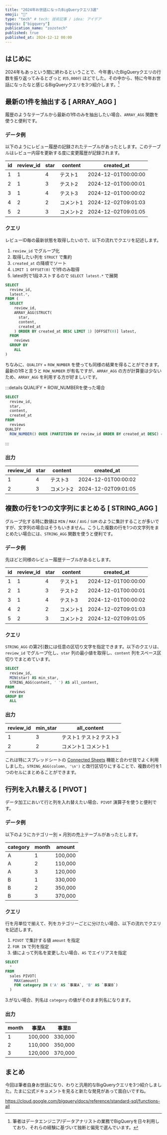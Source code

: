 ```yaml
---
title: "2024年お世話になったBigQueryクエリ3選"
emoji: "🔖"
type: "tech" # tech: 技術記事 / idea: アイデア
topics: ["bigquery"]
publication_name: "zozotech"
published: true
published_at: 2024-12-12 00:00
---
```


## はじめに

2024年もあっという間に終わるということで、今年書いたBigQueryクエリの行数を振り返ってみるとざっと `約5,000行` ほどでした。その中から、特に今年お世話になったなと感じるBigQueryクエリを3つ紹介します。[^profile]

[^profile]: 筆者はデータエンジニア/データアナリストの業務でBigQueryを日々利用しており、それらの経験に基づいて独断と偏見で選んでいます。

## 最新の1件を抽出する [ ARRAY_AGG ]

履歴のようなテーブルから最新の1件のみを抽出したい場合、`ARRAY_AGG` 関数を使うと便利です。

### データ例

以下のようにレビュー履歴の記録されたテーブルがあったとします。このテーブルはレビュー内容を更新する度に変更履歴が記録されます。

| id  | review_id | star | content   | created_at          |
| --- | --------- | ---- | --------- | ------------------- |
| 1   | 1         | 4    | テスト1   | 2024-12-01T00:00:00 |
| 2   | 1         | 3    | テスト2   | 2024-12-01T00:00:01 |
| 3   | 1         | 4    | テスト3   | 2024-12-01T00:00:02 |
| 4   | 2         | 2    | コメント1 | 2024-12-02T09:01:03 |
| 5   | 2         | 3    | コメント2 | 2024-12-02T09:01:05 |

### クエリ

レビューID毎の最新状態を取得したいので、以下の流れでクエリを記述します。

1. `review_id` でグループ化
2. 取得したい列を `STRUCT` で集約
3. `created_at` の降順でソート
4. `LIMIT 1 OFFSET(0)` で1件のみ取得
5. latest列で1段ネストするので `SELECT latest.*` で展開

```sql
SELECT
  review_id,
  latest.*,
FROM (
  SELECT
    review_id,
    ARRAY_AGG(STRUCT(
      star,
      content,
      created_at
    ) ORDER BY created_at DESC LIMIT 1) [OFFSET(0)] latest,
  FROM
    reviews
  GROUP BY
    ALL
)
```

ちなみに、`QUALIFY` + `ROW_NUMBER` を使っても同様の結果を得ることができます。最新の1件と言うと `ROW_NUMBER` が有名ですが、`ARRAY_AGG` の方が計算量は少ないため、`ARRAY_AGG` を利用する方が好ましいです。

<!-- textlint-disable -->

:::details QUALIFY + ROW_NUMBERを使った場合

```sql
SELECT
  review_id,
  star,
  content,
  created_at
FROM
  reviews
QUALIFY
  ROW_NUMBER() OVER (PARTITION BY review_id ORDER BY created_at DESC) = 1
```

:::

<!-- textlint-enable -->

### 出力

| review_id | star | content   | created_at          |
| --------- | ---- | --------- | ------------------- |
| 1         | 4    | テスト3   | 2024-12-01T00:00:02 |
| 2         | 3    | コメント2 | 2024-12-02T09:01:05 |

## 複数の行を1つの文字列にまとめる [ STRING_AGG ]

グループ化する時に数値は `MIN` / `MAX` / `AVG` / `SUM` のように集計することが多いですが、文字列の場合はそうもいきません。こうした複数の行を1つの文字列をまとめたい場合には、`STRING_AGG` 関数を使うと便利です。

### データ例

先ほどと同様のレビュー履歴テーブルがあるとします。

| id  | review_id | star | content   | created_at          |
| --- | --------- | ---- | --------- | ------------------- |
| 1   | 1         | 4    | テスト1   | 2024-12-01T00:00:00 |
| 2   | 1         | 3    | テスト2   | 2024-12-01T00:00:01 |
| 3   | 1         | 4    | テスト3   | 2024-12-01T00:00:02 |
| 4   | 2         | 2    | コメント1 | 2024-12-02T09:01:03 |
| 5   | 2         | 3    | コメント2 | 2024-12-02T09:01:05 |

### クエリ

`STRING_AGG` の第2引数には任意の区切り文字を指定できます。以下のクエリは、`review_id` でグループ化し、`star` 列の最小値を取得し、`content` 列をスペース区切りでまとめています。

```sql
SELECT
  review_id,
  MIN(star) AS min_star,
  STRING_AGG(content, ' ') AS all_content,
FROM
  reviews
GROUP BY
  ALL
```

### 出力

| review_id | min_star | all_content             |
| --------- | -------- | ----------------------- |
| 1         | 3        | テスト1 テスト2 テスト3 |
| 2         | 2        | コメント1 コメント1     |

これは特にスプレッドシートの [Connected Sheets](https://cloud.google.com/bigquery/docs/connected-sheets) 機能と合わせ技でよく利用しました。`STRING_AGG(colomn, '\n')` と改行区切りにすることで、複数の行を1つのセルにまとめることができます。

## 行列を入れ替える [ PIVOT ]

データ加工において行と列を入れ替えたい場合、`PIVOT` 演算子を使うと便利です。

### データ例

以下のようにカテゴリー別 × 月別の売上テーブルがあったとします。

| category | month | amount  |
| -------- | ----- | ------- |
| A        | 1     | 100,000 |
| A        | 2     | 110,000 |
| A        | 3     | 120,000 |
| B        | 1     | 330,000 |
| B        | 2     | 350,000 |
| B        | 3     | 370,000 |

### クエリ

行を月単位で揃えて、列をカテゴリーごとに分けたい場合、以下の流れでクエリを記述します。

1. `PIVOT` で集計する値 `amount` を指定
2. `FOR IN` で列を指定
3. 値によって列名を変更したい場合、`AS` でエイリアスを指定

```sql
SELECT
  *
FROM
  sales PIVOT(
    MAX(amount)
    FOR category IN ('A' AS `事業A`, 'B' AS `事業B`)
  )
```

3.がない場合、列名は `category` の値がそのまま列名になります。

### 出力

| month | 事業A   | 事業B   |
| ----- | ------- | ------- |
| 1     | 100,000 | 330,000 |
| 2     | 110,000 | 350,000 |
| 3     | 120,000 | 370,000 |

## まとめ

今回は筆者自身お世話になり、わりと汎用的なBigQueryクエリを3つ紹介しました。たまに公式ドキュメントを見ると新たな発見があって面白いですね。

https://cloud.google.com/bigquery/docs/reference/standard-sql/functions-all
